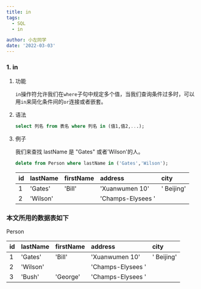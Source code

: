 ```yaml
---
title: in
tags:
  - SQL
  - in

author: 小左同学
date: '2022-03-03'
---
```


### 1. in

1. 功能

   `in`操作符允许我们在`where`子句中规定多个值，当我们查询条件过多时，可以用`in`来简化条件间的`or`连接或者嵌套。

2. 语法

   ```sql
   select 列名 from 表名 where 列名 in (值1,值2,...);
   ```

3. 例子

   我们来查找 lastName 是 "Gates" 或者'Wilson'的人。

   ```sql
   delete from Person where lastName in ('Gates','Wilson');
   ```

   | id  | lastName | firstName | address           | city       |
   | :-- | :------- | :-------- | :---------------- | :--------- |
   | 1   | 'Gates'  | 'Bill'    | 'Xuanwumen 10'    | ' Beijing' |
   | 2   | 'Wilson' |           | 'Champs-Elysees ' |            |

### 本文所用的数据表如下

Person

| id  | lastName | firstName | address           | city       |
| :-- | :------- | :-------- | :---------------- | :--------- |
| 1   | 'Gates'  | 'Bill'    | 'Xuanwumen 10'    | ' Beijing' |
| 2   | 'Wilson' |           | 'Champs-Elysees ' |            |
| 3   | 'Bush'   | 'George'  | 'Champs-Elysees ' |            |
